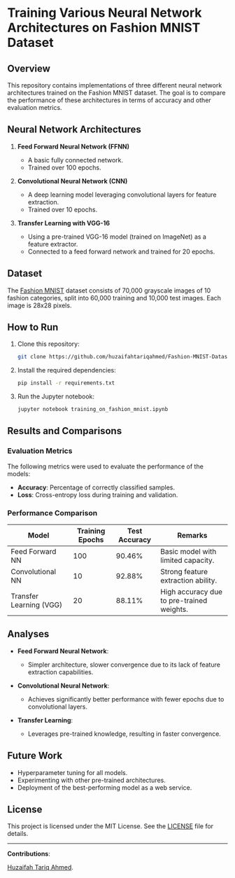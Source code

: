 # Training Various Neural Network Architectures on Fashion MNIST Dataset

## Overview
This repository contains implementations of three different neural network architectures trained on the Fashion MNIST dataset. The goal is to compare the performance of these architectures in terms of accuracy and other evaluation metrics.

## Neural Network Architectures
1. **Feed Forward Neural Network (FFNN)**
   - A basic fully connected network.
   - Trained over 100 epochs.

2. **Convolutional Neural Network (CNN)**
   - A deep learning model leveraging convolutional layers for feature extraction.
   - Trained over 10 epochs.

3. **Transfer Learning with VGG-16**
   - Using a pre-trained VGG-16 model (trained on ImageNet) as a feature extractor.
   - Connected to a feed forward network and trained for 20 epochs.

## Dataset
The [Fashion MNIST](https://github.com/zalandoresearch/fashion-mnist) dataset consists of 70,000 grayscale images of 10 fashion categories, split into 60,000 training and 10,000 test images. Each image is 28x28 pixels.

## How to Run
1. Clone this repository:
   ```bash
   git clone https://github.com/huzaifahtariqahmed/Fashion-MNIST-Dataset-Based-Training-Of-Various-Neural-Network-Architectures.git
   ```
2. Install the required dependencies:
   ```bash
   pip install -r requirements.txt
   ```
3. Run the Jupyter notebook:
   ```bash
   jupyter notebook training_on_fashion_mnist.ipynb
   ```

## Results and Comparisons
### Evaluation Metrics
The following metrics were used to evaluate the performance of the models:
- **Accuracy**: Percentage of correctly classified samples.
- **Loss**: Cross-entropy loss during training and validation.

### Performance Comparison
| Model                  | Training Epochs | Test Accuracy | Remarks                             |
|------------------------|-----------------|---------------|-------------------------------------|
| Feed Forward NN        | 100             | 90.46%           | Basic model with limited capacity.  |
| Convolutional NN       | 10              | 92.88%           | Strong feature extraction ability.  |
| Transfer Learning (VGG)| 20              | 88.11%           | High accuracy due to pre-trained weights. |

## Analyses
- **Feed Forward Neural Network**:
  - Simpler architecture, slower convergence due to its lack of feature extraction capabilities.

- **Convolutional Neural Network**:
  - Achieves significantly better performance with fewer epochs due to convolutional layers.

- **Transfer Learning**:
  - Leverages pre-trained knowledge, resulting in faster convergence.
  
## Future Work
- Hyperparameter tuning for all models.
- Experimenting with other pre-trained architectures.
- Deployment of the best-performing model as a web service.

## License
This project is licensed under the MIT License. See the [LICENSE](LICENSE) file for details.

--- 

**Contributions**: 

[Huzaifah Tariq Ahmed](https://github.com/huzaifahtariqahmed). 
